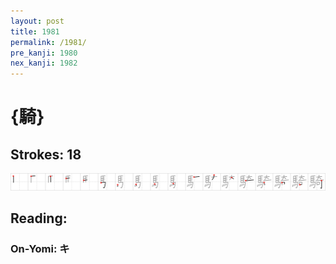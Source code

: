 ```yaml
---
layout: post
title: 1981
permalink: /1981/
pre_kanji: 1980
nex_kanji: 1982
---
```


# {騎}

## Strokes: 18

<div class="stroke"><img src="../images/E9A88E.png" /></div>

## Reading:

### On-Yomi: キ
